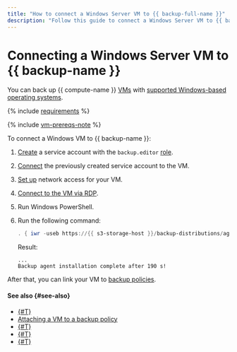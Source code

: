 ```yaml
---
title: "How to connect a Windows Server VM to {{ backup-full-name }}"
description: "Follow this guide to connect a Windows Server VM to {{ backup-name }}."
---
```


# Connecting a Windows Server VM to {{ backup-name }}

You can back up {{ compute-name }} [VMs](../../compute/concepts/vm.md) with [supported Windows-based operating systems](../concepts/vm-connection.md#windows).

{% include [requirements](../../_includes/backup/requirements.md) %}

{% include [vm-prereqs-note](../../_includes/backup/vm-prereqs-note.md) %}

To connect a Windows VM to {{ backup-name }}:

1. [Create](../../iam/operations/sa/create.md) a service account with the `backup.editor` [role](../security/index.md#backup-editor).
1. [Connect](../../compute/operations/vm-control/vm-update.md) the previously created service account to the VM.
1. [Set up](../concepts/vm-connection.md#vm-network-access) network access for your VM.
1. [Connect to the VM via RDP](../../compute/operations/vm-connect/rdp.md).
1. Run Windows PowerShell.
1. Run the following command:

   ```powershell
   . { iwr -useb https://{{ s3-storage-host }}/backup-distributions/agent_installer.ps1 } | iex
   ```

   Result:

   ```text
   ...
   Backup agent installation complete after 190 s!
   ```

After that, you can link your VM to [backup policies](../concepts/policy.md).


#### See also {#see-also}

* [{#T}](create-vm.md)
* [Attaching a VM to a backup policy](./policy-vm/update.md#update-vm-list)
* [{#T}](./backup-vm/recover.md)
* [{#T}](./backup-vm/delete.md)
* [{#T}](./policy-vm/create.md)
